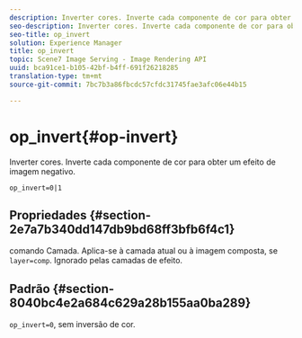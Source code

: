 ```yaml
---
description: Inverter cores. Inverte cada componente de cor para obter um efeito de imagem negativo.
seo-description: Inverter cores. Inverte cada componente de cor para obter um efeito de imagem negativo.
seo-title: op_invert
solution: Experience Manager
title: op_invert
topic: Scene7 Image Serving - Image Rendering API
uuid: bca91ce1-b105-42bf-b4ff-691f26218285
translation-type: tm+mt
source-git-commit: 7bc7b3a86fbcdc57cfdc31745fae3afc06e44b15

---
```



# op_invert{#op-invert}

Inverter cores. Inverte cada componente de cor para obter um efeito de imagem negativo.

`op_invert=0|1`

## Propriedades {#section-2e7a7b340dd147db9bd68ff3bfb6f4c1}

comando Camada. Aplica-se à camada atual ou à imagem composta, se `layer=comp`. Ignorado pelas camadas de efeito.

## Padrão {#section-8040bc4e2a684c629a28b155aa0ba289}

`op_invert=0`, sem inversão de cor.
